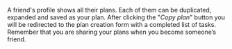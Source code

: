 A friend's profile shows all their plans. Each of them can be duplicated, expanded and saved as your plan. After clicking the "*Copy plan*" button you will be redirected to the plan creation form with a completed list of tasks. Remember that you are sharing your plans when you become someone’s friend.
